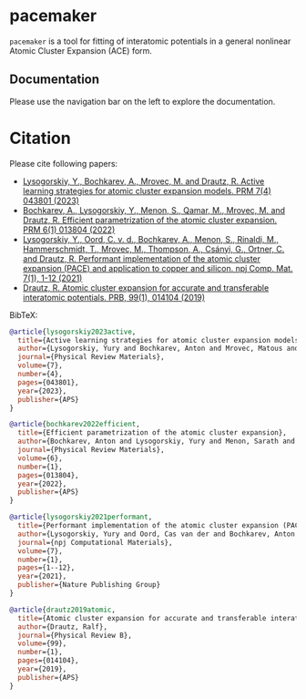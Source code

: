 # pacemaker

`pacemaker` is a tool for fitting of interatomic potentials in a general nonlinear Atomic Cluster Expansion (ACE) form.

## Documentation

Please use the navigation bar on the left to explore the documentation.


# Citation

Please cite following papers:
* [Lysogorskiy, Y., Bochkarev, A., Mrovec, M. and Drautz, R. Active learning strategies for atomic cluster expansion models. PRM 7(4) 043801 (2023)](https://journals.aps.org/prmaterials/abstract/10.1103/PhysRevMaterials.7.043801)
* [Bochkarev, A., Lysogorskiy, Y., Menon, S., Qamar, M., Mrovec, M. and Drautz, R. Efficient parametrization of the atomic cluster expansion. PRM 6(1) 013804 (2022)](https://journals.aps.org/prmaterials/abstract/10.1103/PhysRevMaterials.6.013804)
* [Lysogorskiy, Y., Oord, C. v. d., Bochkarev, A., Menon, S., Rinaldi, M., Hammerschmidt, T., Mrovec, M., Thompson, A., Csányi, G., Ortner, C. and  Drautz, R. Performant implementation of the atomic cluster expansion (PACE) and application to copper and silicon. npj Comp. Mat. 7(1), 1-12 (2021)](https://www.nature.com/articles/s41524-021-00559-9)
* [Drautz, R. Atomic cluster expansion for accurate and transferable interatomic potentials. PRB, 99(1), 014104 (2019)](https://journals.aps.org/prb/abstract/10.1103/PhysRevB.99.014104)

BibTeX:

```bibtex
@article{lysogorskiy2023active,
  title={Active learning strategies for atomic cluster expansion models},
  author={Lysogorskiy, Yury and Bochkarev, Anton and Mrovec, Matous and Drautz, Ralf},
  journal={Physical Review Materials},
  volume={7},
  number={4},
  pages={043801},
  year={2023},
  publisher={APS}
}

@article{bochkarev2022efficient,
  title={Efficient parametrization of the atomic cluster expansion},
  author={Bochkarev, Anton and Lysogorskiy, Yury and Menon, Sarath and Qamar, Minaam and Mrovec, Matous and Drautz, Ralf},
  journal={Physical Review Materials},
  volume={6},
  number={1},
  pages={013804},
  year={2022},
  publisher={APS}
}

@article{lysogorskiy2021performant,
  title={Performant implementation of the atomic cluster expansion (PACE) and application to copper and silicon},
  author={Lysogorskiy, Yury and Oord, Cas van der and Bochkarev, Anton and Menon, Sarath and Rinaldi, Matteo and Hammerschmidt, Thomas and Mrovec, Matous and Thompson, Aidan and Cs{\'a}nyi, G{\'a}bor and Ortner, Christoph and others},
  journal={npj Computational Materials},
  volume={7},
  number={1},
  pages={1--12},
  year={2021},
  publisher={Nature Publishing Group}
}

@article{drautz2019atomic,
  title={Atomic cluster expansion for accurate and transferable interatomic potentials},
  author={Drautz, Ralf},
  journal={Physical Review B},
  volume={99},
  number={1},
  pages={014104},
  year={2019},
  publisher={APS}
}
```
